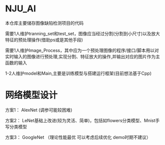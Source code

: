 # NJU_AI

本仓库主要储存图像缺陷检测项目的代码

需要1人维护tranning_set和test_set，图像应当经过分割(分割到小尺寸)以及放大特征的预处理操作(借助ps或是其他手段)

需要1人维护Image_Process，其中应为一个预处理图像的程序/接口/脚本用以对实时输入的图像进行预处理,实现分割、特征放大的操作,并输出对应的图片作为主函数的输入

1-2人维护model和Main,主要是训练模型与搭建运行框架(目前想法基于Cpp)



# 网络模型设计

方案1： AlexNet  (调参可能较困难)

方案2： LeNet基础上改进(较为灵活、简单)，包括如flowers分类模型、Mnist手写分类模型

方案3： GoogleNet （理论性能最优 可以考虑后续优化 demo时期不建议）
